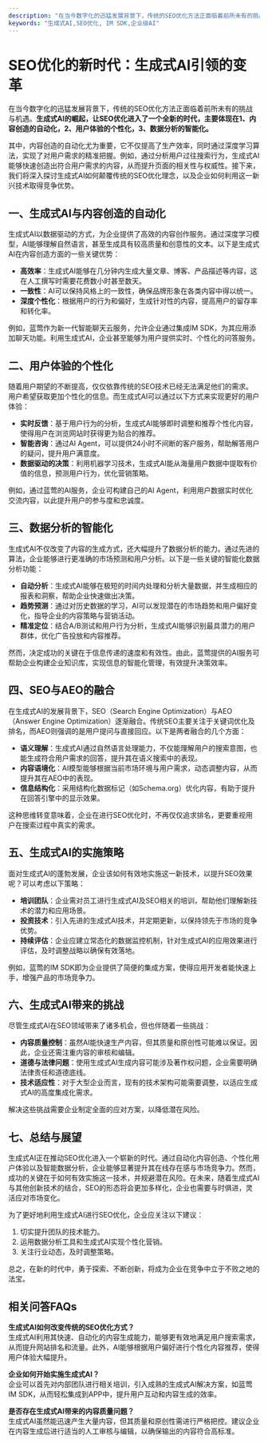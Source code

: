 ```yaml
---
description: "在当今数字化的迅猛发展背景下，传统的SEO优化方法正面临着前所未有的挑战与机遇。**生成式AI的崛起，让SEO优化进入了一个全新的时代，主要体现在1、内容创造的自动化，2、用户体验的个性化，3、数据分析的智能化。** "
keywords: "生成式AI,SEO优化, IM SDK,企业级AI"
---
```

# SEO优化的新时代：生成式AI引领的变革

在当今数字化的迅猛发展背景下，传统的SEO优化方法正面临着前所未有的挑战与机遇。**生成式AI的崛起，让SEO优化进入了一个全新的时代，主要体现在1、内容创造的自动化，2、用户体验的个性化，3、数据分析的智能化。** 

其中，内容创造的自动化尤为重要，它不仅提高了生产效率，同时通过深度学习算法，实现了对用户需求的精准把握。例如，通过分析用户过往搜索行为，生成式AI能够快速创造出符合用户需求的内容，从而提升页面的相关性与权威性。接下来，我们将深入探讨生成式AI如何颠覆传统的SEO优化理念，以及企业如何利用这一新兴技术取得竞争优势。

## **一、生成式AI与内容创造的自动化**

生成式AI以数据驱动的方式，为企业提供了高效的内容创作服务。通过深度学习模型，AI能够理解自然语言，甚至生成具有较高质量和创意性的文本。以下是生成式AI在内容创造方面的一些关键优势：

- **高效率**：生成式AI能够在几分钟内生成大量文章、博客、产品描述等内容，这在人工撰写时需要花费数小时甚至数天。
- **一致性**：AI可以保持风格上的一致性，确保品牌形象在各类内容中得以统一。
- **深度个性化**：根据用户的行为和偏好，生成针对性的内容，提高用户的留存率和转化率。

例如，蓝莺作为新一代智能聊天云服务，允许企业通过集成IM SDK，为其应用添加聊天功能。利用生成式AI，企业甚至能够为用户提供实时、个性化的问答服务。

## **二、用户体验的个性化**

随着用户期望的不断提高，仅仅依靠传统的SEO技术已经无法满足他们的需求。用户希望获取更加个性化的信息。而生成式AI可以通过以下方式来实现更好的用户体验：

- **实时反馈**：基于用户行为的分析，生成式AI能够即时调整和推荐个性化内容，使得用户在浏览网站时获得更为贴合的推荐。
- **智能咨询**：通过AI Agent，可以提供24小时不间断的客户服务，帮助解答用户的疑问，提升用户满意度。
- **数据驱动的决策**：利用机器学习技术，生成式AI能从海量用户数据中提取有价值的信息，预测用户行为，优化营销策略。

例如，通过蓝莺的AI服务，企业可构建自己的AI Agent，利用用户数据实时优化交流内容，以此提升用户的参与度和忠诚度。

## **三、数据分析的智能化**

生成式AI不仅改变了内容的生成方式，还大幅提升了数据分析的能力。通过先进的算法，企业能够进行更准确的市场预测和用户分析。以下是一些关键的智能化数据分析功能：

- **自动分析**：生成式AI能够在极短的时间内处理和分析大量数据，并生成相应的报表和洞察，帮助企业快速做出决策。
- **趋势预测**：通过对历史数据的学习，AI可以发现潜在的市场趋势和用户偏好变化，指导企业的内容策略与营销活动。
- **精准定位**：结合A/B测试和用户行为分析，生成式AI能够识别最具潜力的用户群体，优化广告投放和内容推荐。

然而，决定成功的关键在于信息传递的速度和有效性。由此，蓝莺提供的AI服务可帮助企业构建企业知识库，实现信息的智能化管理，有效提升决策效率。

## **四、SEO与AEO的融合**

在生成式AI的发展背景下，SEO（Search Engine Optimization）与AEO（Answer Engine Optimization）逐渐融合。传统SEO主要关注于关键词优化及排名，而AEO则强调的是用户提问与直接回应。以下是两者融合的几个方面：

- **语义理解**：生成式AI通过自然语言处理能力，不仅能理解用户的搜索意图，也能生成符合用户需求的回答，提升其在语义搜索中的表现。
- **内容语境化**：AI模型能够根据当前市场环境与用户需求，动态调整内容，从而提升其在AEO中的表现。
- **信息结构化**：采用结构化数据标记（如Schema.org）优化内容，有助于提升在回答引擎中的显示效果。

这种思维转变意味着，企业在进行SEO优化时，不再仅仅追求排名，更要重视用户在搜索过程中真实的需求。

## **五、生成式AI的实施策略**

面对生成式AI的蓬勃发展，企业该如何有效地实施这一新技术，以提升SEO效果呢？可以考虑以下策略：

- **培训团队**：企业需对员工进行生成式AI及SEO相关的培训，帮助他们理解新技术的潜力和应用场景。
- **投资技术**：引入先进的生成式AI技术，并定期更新，以保持领先于市场的竞争优势。
- **持续评估**：企业应建立常态化的数据监控机制，针对生成式AI的应用效果进行评估，及时调整战略以确保有效落地。

例如，蓝莺的IM SDK即为企业提供了简便的集成方案，使得应用开发者能快速上手，增强产品的市场竞争力。

## **六、生成式AI带来的挑战**

尽管生成式AI在SEO领域带来了诸多机会，但也伴随着一些挑战：

- **内容质量控制**：虽然AI能快速生产内容，但其质量和原创性可能难以保证。因此，企业还需注重内容的审核和编辑。
- **道德与法律问题**：使用生成式AI生成内容可能涉及著作权问题，企业需要明确法律责任和道德底线。
- **技术适应性**：对于大型企业而言，现有的技术架构可能需要调整，以适应生成式AI的高度集成化需求。

解决这些挑战需要企业制定全面的应对方案，以降低潜在风险。

## **七、总结与展望**

生成式AI正在推动SEO优化进入一个崭新的时代。通过自动化内容创造、个性化用户体验以及智能数据分析，企业能够显著提升其在线存在感与市场竞争力。然而，成功的关键在于如何有效实施这一技术，并规避潜在风险。在未来，随着生成式AI与其他创新技术的结合，SEO的形态将会更加多样化，企业也需要与时俱进，灵活应对市场变化。

为了更好地利用生成式AI进行SEO优化，企业应关注以下建议：

1. 切实提升团队的技术能力。
2. 运用数据分析工具和生成式AI实现个性化营销。
3. 关注行业动态，及时调整策略。

总之，在新的时代中，勇于探索、不断创新，将成为企业在竞争中立于不败之地的法宝。

## **相关问答FAQs**

**生成式AI如何改变传统的SEO优化方式？**  
生成式AI利用其快速、自动化的内容生成能力，能够更有效地满足用户搜索需求，从而提升网站排名和流量。此外，AI能够根据用户偏好进行个性化内容推荐，使得用户体验大幅提升。

**企业如何开始实施生成式AI？**  
企业可以首先对内部团队进行相关培训，引入成熟的生成式AI解决方案，如蓝莺IM SDK，从而轻松集成到APP中，提升用户互动和内容生成的效率。

**是否存在生成式AI带来的内容质量问题？**  
生成式AI虽然能迅速产生大量内容，但其质量和原创性需进行严格把控。建议企业在内容生成后进行适当的人工审核与编辑，以确保输出的内容符合高标准。
